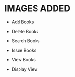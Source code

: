 # IMAGES ADDED

* Add Books

* Delete Books

* Search Books

* Issue Books

* View Books

* Display View
